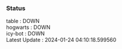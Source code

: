 ### Status


table : DOWN  
hogwarts : DOWN  
icy-bot : DOWN  
Latest Update : 2024-01-24 04:10:18.599560
